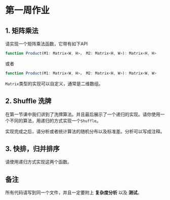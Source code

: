 # 第一周作业
## 1. 矩阵乘法
请实现一个矩阵乘法函数，它带有如下API
```js
function Product(M1: Matrix<W, H>， M2: Matrix<H, W>): Matrix<H, H>
```
或者
```js
function Product(M1: Matrix<W, H>， M2: Matrix<H, W>): Matrix<W, W>
```
`Matrix`类型的实现可以自定义，通常是二维数组。

## 2. Shuffle 洗牌
在第一节课中我们讲到了洗牌算法。并且最后展示了一个递归的实现。请你使用一个不同的算法，用递归的方式实现一个`Shuffle`。

实现完成之后，请分析或者统计算法的随机分布以及标准差。分析可以写成注释。

## 3. 快排，归并排序
请使用递归方式实现这两个函数。


## 备注
所有代码请写到同一个文件，并且一定要附上 __复杂度分析__ 以及 __测试__。